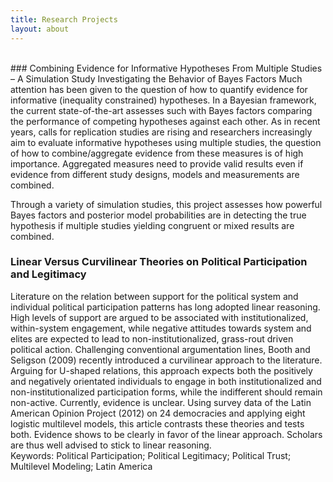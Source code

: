 ```yaml
---
title: Research Projects
layout: about
---
```

<br>     
### Combining Evidence for Informative Hypotheses From Multiple Studies – A Simulation Study Investigating the Behavior of Bayes Factors
Much attention has been given to the question of how to quantify evidence for informative (inequality constrained) hypotheses. In a Bayesian framework, the current state-of-the-art assesses such with Bayes factors comparing the performance of competing hypotheses against each other. As in recent years, calls for replication studies are rising and researchers increasingly aim to evaluate informative hypotheses using multiple studies, the question of how to combine/aggregate evidence from these measures is of high importance. Aggregated measures need to provide valid results even if evidence from different study designs, models and measurements are combined.

Through a variety of simulation studies, this project assesses how powerful Bayes factors and posterior model probabilities are in detecting the true hypothesis if multiple studies yielding congruent or mixed results are combined.

### Linear Versus Curvilinear Theories on Political Participation and Legitimacy
Literature on the relation between support for the political system and individual political participation patterns has long adopted 
linear reasoning. High levels of support are argued to be associated with institutionalized, within-system engagement, 
while negative attitudes towards system and elites are expected to lead to non-institutionalized, grass-rout driven political action. 
Challenging conventional argumentation lines, Booth and Seligson (2009) recently introduced a curvilinear approach to the literature.
Arguing for U-shaped relations, this approach expects both the positively and negatively orientated individuals to engage in both 
institutionalized and non-institutionalized participation forms, while the indifferent should remain non-active. 
Currently, evidence is unclear. Using survey data of the Latin American Opinion Project (2012) on 24 democracies and 
applying eight logistic multilevel models, this article contrasts these theories and tests both. 
Evidence shows to be clearly in favor of the linear approach. Scholars are thus well advised to stick to linear reasoning.	
Keywords: Political Participation; Political Legitimacy; Political Trust; Multilevel Modeling; Latin America
